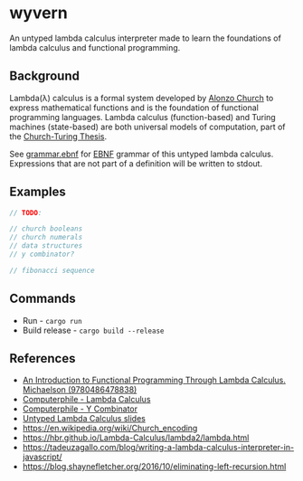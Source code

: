 # wyvern

An untyped lambda calculus interpreter made to learn the foundations 
of lambda calculus and functional programming.

## Background

Lambda(λ) calculus is a formal system developed by [Alonzo Church](https://en.wikipedia.org/wiki/Alonzo_Church) 
to express mathematical functions and is the foundation of functional programming languages. 
Lambda calculus (function-based) and Turing machines (state-based) are both universal models of computation, 
part of the [Church-Turing Thesis](https://en.wikipedia.org/wiki/Church%E2%80%93Turing_thesis).

See [grammar.ebnf](grammar.ebnf) for [EBNF](https://en.wikipedia.org/wiki/Extended_Backus%E2%80%93Naur_form) grammar of this untyped lambda calculus.
Expressions that are not part of a definition will be written to stdout.

## Examples

```rs
// TODO:

// church booleans
// church numerals
// data structures
// y combinator?

// fibonacci sequence
```

## Commands

- Run - `cargo run`
- Build release - `cargo build --release`

## References

- [An Introduction to Functional Programming Through Lambda Calculus. Michaelson (9780486478838)](https://isbnsearch.org/isbn/9780486478838)
- [Computerphile - Lambda Calculus](https://www.youtube.com/watch?v=eis11j_iGMs&ab_channel=Computerphile)
- [Computerphile - Y Combinator](https://www.youtube.com/watch?v=9T8A89jgeTI&ab_channel=Computerphile)
- [Untyped Lambda Calculus slides](https://www3.cs.stonybrook.edu/~cram/cse526/Spring20/Lectures/untyped-lambda.pdf)
- https://en.wikipedia.org/wiki/Church_encoding
- https://hbr.github.io/Lambda-Calculus/lambda2/lambda.html
- https://tadeuzagallo.com/blog/writing-a-lambda-calculus-interpreter-in-javascript/
- https://blog.shaynefletcher.org/2016/10/eliminating-left-recursion.html
